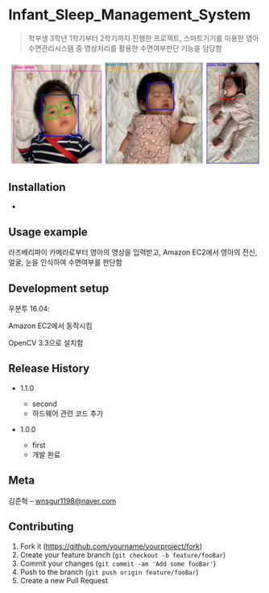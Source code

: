 # Infant_Sleep_Management_System
>학부생 3학년 1학기부터 2학기까지 진행한 프로젝트, 스마트기기를 이용한 영아수면관리시스템 중 영상처리를 활용한 수면여부판단 기능을 담당함

![](readme-img/header2.png)

## Installation
-

## Usage example

라즈베리파이 카메라로부터 영아의 영상을 입력받고, Amazon EC2에서 영아의 전신, 얼굴, 눈을 인식하여 수면여부를 판단함

## Development setup

우분투 16.04:

Amazon EC2에서 동작시킴

OpenCV 3.3으로 설치함

## Release History

* 1.1.0
    * second
    * 하드웨어 관련 코드 추가

* 1.0.0
    * first
    * 개발 완료

## Meta

김준혁 – wnsgur1198@naver.com

## Contributing

1. Fork it (<https://github.com/yourname/yourproject/fork>)
2. Create your feature branch (`git checkout -b feature/fooBar`)
3. Commit your changes (`git commit -am 'Add some fooBar'`)
4. Push to the branch (`git push origin feature/fooBar`)
5. Create a new Pull Request

<!-- Markdown link & img dfn's -->
